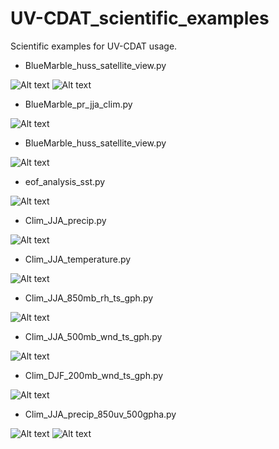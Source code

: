 # UV-CDAT_scientific_examples

Scientific examples for UV-CDAT usage.

* BlueMarble_huss_satellite_view.py

![Alt text](./plots/BlueMarble_huss_satellite_view_daytimeview.png?raw=true "Specific Humidity Snapshot")
![Alt text](./plots/BlueMarble_huss_satellite_view_nighttimeview.png?raw=true "Specific Humidity Snapshot")

* BlueMarble_pr_jja_clim.py 

![Alt text](./plots/BlueMarble_pr_jja_clim.png?raw=true "Seasonal -JJA- Precipitation Climatology")

* BlueMarble_huss_satellite_view.py 

![Alt text](./plots/BlueMarble_huss_jja_clim.png?raw=true "Seasonal -JJA- Precipitation Climatology")

* eof_analysis_sst.py

![Alt text](./plots/eof_analysis_sst.png?raw=true "Monthly SST EOF analysis")

* Clim_JJA_precip.py 

![Alt text](./plots/example_sfc_pr_jja_clim.png?raw=true "Seasonal -JJA- Precipitation Climatology")

* Clim_JJA_temperature.py

![Alt text](./plots/example_sfc_tas_jja_clim.png?raw=true "Seasonal -JJA- Temperature Climatology")

* Clim_JJA_850mb_rh_ts_gph.py 

![Alt text](./plots/example_850mb_rh_ts_gph_jja_clim.png?raw=true "Seasonal -JJA- Climatology at 850hPa level")

* Clim_JJA_500mb_wnd_ts_gph.py

![Alt text](./plots/example_500mb_wnd_ts_gph_jja_clim.png?raw=true "Seasonal -JJA- Climatology at 500hPa level")

* Clim_DJF_200mb_wnd_ts_gph.py

![Alt text](./plots/example_200mb_wnd_ts_gph_djf_clim.png?raw=true "Seasonal -DJF- Climatology at 200hPa level")

* Clim_JJA_precip_850uv_500gpha.py

![Alt text](./plots/Clim_JJA_precip_850uv_500gpha_global.png?raw=true "Seasonal -JJA- Climatology")
![Alt text](./plots/Clim_JJA_precip_850uv_500gpha_asia.png?raw=true "Seasonal -JJA- Climatology")

